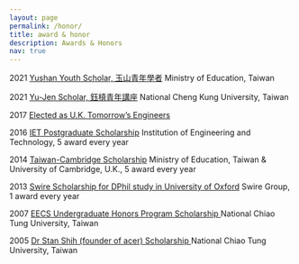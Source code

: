 ```yaml
---
layout: page
permalink: /honor/
title: award & honor
description: Awards & Honors
nav: true
---
```


2021  <a href="#">Yushan Youth Scholar, 玉山青年學者</a>  Ministry of Education, Taiwan
<p>2021  <a href="#">Yu-Jen Scholar, 鈺槙青年講座</a>  National Cheng Kung University, Taiwan</p>
<p>2017  <a href="#">Elected as U.K. Tomorrow’s Engineers</a></p>
<p>2016  <a href="#">IET Postgraduate Scholarship</a>  Institution of Engineering and Technology, 5 award every year</p>
<p>2014  <a href="#">Taiwan-Cambridge Scholarship</a> Ministry of Education, Taiwan & University of Cambridge, U.K., 5 award every year</p>
<p>2013  <a href="#">Swire Scholarship for DPhil study in University of Oxford</a>  Swire Group, 1 award every year</p>
<p>2007  <a href="#">EECS Undergraduate Honors Program Scholarship </a>  National Chiao Tung University, Taiwan</p>
<p>2005  <a href="#">Dr Stan Shih (founder of acer) Scholarship </a>  National Chiao Tung University, Taiwan

